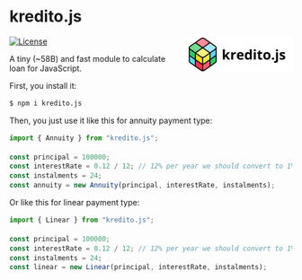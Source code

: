# kredito.js

<img src="/logo.svg" align="right" alt="kredito.js logo" width="195" height="64">

[![License](https://img.shields.io/badge/license-MIT-green.svg)](https://github.com/apmyp/takes/kredito.js/master/LICENSE.txt)

A tiny (~58B) and fast module to calculate loan for JavaScript.

First, you install it:

```bash
$ npm i kredito.js
```

Then, you just use it like this for annuity payment type:

```javascript
import { Annuity } from "kredito.js";

const principal = 100000;
const interestRate = 0.12 / 12; // 12% per year we should convert to 1% per month
const instalments = 24;
const annuity = new Annuity(principal, interestRate, instalments);
```

Or like this for linear payment type:

```javascript
import { Linear } from "kredito.js";

const principal = 100000;
const interestRate = 0.12 / 12; // 12% per year we should convert to 1% per month
const instalments = 24;
const linear = new Linear(principal, interestRate, instalments);
```
